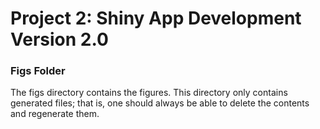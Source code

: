 # Project 2: Shiny App Development Version 2.0

### Figs Folder

The figs directory contains the figures. This directory only contains generated files; that is, one should always be able to delete the contents and regenerate them.